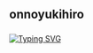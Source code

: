 ###
## __onnoyukihiro__
###
[![Typing SVG](https://readme-typing-svg.herokuapp.com?color=16D400&size=25&width=770&lines=tukang+copy+paste+code+by+onnoyukihiro)](https://git.io/typing-svg)

###
###



###
###


